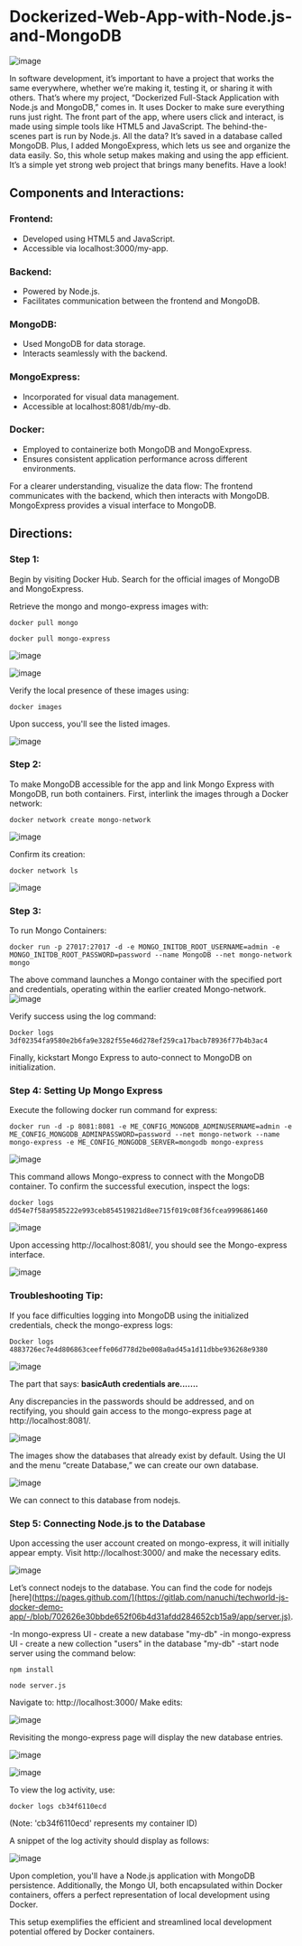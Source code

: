 # Dockerized-Web-App-with-Node.js-and-MongoDB
![image](https://github.com/OluwaTossin/Dockerized-Web-App-with-Node.js-and-MongoDB/assets/121174963/d90314df-5ef8-40b2-9edc-760e465b6d6f)


In software development, it’s important to have a project that works the same everywhere, whether we’re making it, testing it, or sharing it with others. That’s where my project, “Dockerized Full-Stack Application with Node.js and MongoDB,” comes in. It uses Docker to make sure everything runs just right. The front part of the app, where users click and interact, is made using simple tools like HTML5 and JavaScript. 
The behind-the-scenes part is run by Node.js. All the data? It’s saved in a database called MongoDB. Plus, I added MongoExpress, which lets us see and organize the data easily. So, this whole setup makes making and using the app efficient. It’s a simple yet strong web project that brings many benefits. Have a look!

## Components and Interactions:

### Frontend:
- Developed using HTML5 and JavaScript.
- Accessible via localhost:3000/my-app.

### Backend:
- Powered by Node.js.
- Facilitates communication between the frontend and MongoDB.

### MongoDB:
- Used MongoDB for data storage.
- Interacts seamlessly with the backend.

### MongoExpress:
- Incorporated for visual data management.
- Accessible at localhost:8081/db/my-db.

### Docker:
- Employed to containerize both MongoDB and MongoExpress.
- Ensures consistent application performance across different environments.

For a clearer understanding, visualize the data flow: The frontend communicates with the backend, which then interacts with MongoDB. MongoExpress provides a visual interface to MongoDB.

## Directions:

### Step 1:
Begin by visiting Docker Hub. Search for the official images of MongoDB and MongoExpress.

Retrieve the mongo and mongo-express images with:

`docker pull mongo`

`docker pull mongo-express`

![image](https://github.com/OluwaTossin/Dockerized-Web-App-with-Node.js-and-MongoDB/assets/121174963/ff39fd3e-f7f5-45e9-9b49-955c4503caae)

![image](https://github.com/OluwaTossin/Dockerized-Web-App-with-Node.js-and-MongoDB/assets/121174963/c958e4da-ecf3-4eae-8cf4-b190b68bc6db)

Verify the local presence of these images using:

`docker images`

Upon success, you'll see the listed images.

![image](https://github.com/OluwaTossin/Dockerized-Web-App-with-Node.js-and-MongoDB/assets/121174963/85cc04fb-8a9c-4c06-bd47-4c6ac63400df)

### Step 2:
To make MongoDB accessible for the app and link Mongo Express with MongoDB, run both containers. First, interlink the images through a Docker network:

`docker network create mongo-network`

![image](https://github.com/OluwaTossin/Dockerized-Web-App-with-Node.js-and-MongoDB/assets/121174963/ded3d44a-880a-4ac3-9a0e-347c4e6a2d62)

Confirm its creation:

`docker network ls`

![image](https://github.com/OluwaTossin/Dockerized-Web-App-with-Node.js-and-MongoDB/assets/121174963/d1699945-0d86-45b2-adab-9215af1838b3)

### Step 3:
To run Mongo Containers:

`docker run -p 27017:27017 -d -e MONGO_INITDB_ROOT_USERNAME=admin -e MONGO_INITDB_ROOT_PASSWORD=password --name MongoDB --net mongo-network mongo`

The above command launches a Mongo container with the specified port and credentials, operating within the earlier created Mongo-network.
![image](https://github.com/OluwaTossin/Dockerized-Web-App-with-Node.js-and-MongoDB/assets/121174963/fc979bca-ad27-4820-9d53-237e1c774c3c)


Verify success using the log command:

`Docker logs 3df02354fa9580e2b6fa9e3282f55e46d278ef259ca17bacb78936f77b4b3ac4`

Finally, kickstart Mongo Express to auto-connect to MongoDB on initialization.

### Step 4: Setting Up Mongo Express

Execute the following docker run command for express:

`docker run -d -p 8081:8081 -e ME_CONFIG_MONGODB_ADMINUSERNAME=admin -e ME_CONFIG_MONGODB_ADMINPASSWORD=password --net mongo-network --name mongo-express -e ME_CONFIG_MONGODB_SERVER=mongodb mongo-express`

![image](https://github.com/OluwaTossin/Dockerized-Web-App-with-Node.js-and-MongoDB/assets/121174963/5734f7f7-5959-4c40-9682-55319182d7c3)

This command allows Mongo-express to connect with the MongoDB container. To confirm the successful execution, inspect the logs:

`docker logs dd54e7f58a9585222e993ceb854519821d8ee715f019c08f36fcea9996861460`

![image](https://github.com/OluwaTossin/Dockerized-Web-App-with-Node.js-and-MongoDB/assets/121174963/1f6f2613-3094-45ff-b39a-84ce3e43c004)


Upon accessing http://localhost:8081/, you should see the Mongo-express interface.

![image](https://github.com/OluwaTossin/Dockerized-Web-App-with-Node.js-and-MongoDB/assets/121174963/84d3294a-0157-4c9b-ba79-bff419f83684)


### Troubleshooting Tip:
If you face difficulties logging into MongoDB using the initialized credentials, check the mongo-express logs:

`Docker logs 4883726ec7e4d806863ceeffe06d778d2be008a0ad45a1d11dbbe936268e9380`

![image](https://github.com/OluwaTossin/Dockerized-Web-App-with-Node.js-and-MongoDB/assets/121174963/c6a3f7b5-446b-4fe4-87be-e911c10b3d18)

The part that says: **basicAuth credentials are.......**

Any discrepancies in the passwords should be addressed, and on rectifying, you should gain access to the mongo-express page at http://localhost:8081/.

![image](https://github.com/OluwaTossin/Dockerized-Web-App-with-Node.js-and-MongoDB/assets/121174963/3f6f90bf-5da1-44ad-b30e-632ba137f6b8)

The images show the databases that already exist by default. Using the UI and the menu “create Database,” we can create our own database.

![image](https://github.com/OluwaTossin/Dockerized-Web-App-with-Node.js-and-MongoDB/assets/121174963/6a4aa01a-f616-4685-b1fc-1ed3c16413c3)

We can connect to this database from nodejs.


### Step 5: Connecting Node.js to the Database

Upon accessing the user account created on mongo-express, it will initially appear empty. Visit http://localhost:3000/ and make the necessary edits.

![image](https://github.com/OluwaTossin/Dockerized-Web-App-with-Node.js-and-MongoDB/assets/121174963/71e1e944-5731-4464-8e46-f92f2852da5c)

Let’s connect nodejs to the database. You can find the code for nodejs [here](https://pages.github.com/](https://gitlab.com/nanuchi/techworld-js-docker-demo-app/-/blob/702626e30bbde652f06b4d31afdd284652cb15a9/app/server.js).

-In mongo-express UI - create a new database "my-db"
-in mongo-express UI - create a new collection "users" in the database "my-db"
-start node server using the command below:

`npm install`

`node server.js`

Navigate to:
http://localhost:3000/
Make edits:

![image](https://github.com/OluwaTossin/Dockerized-Web-App-with-Node.js-and-MongoDB/assets/121174963/5ada344c-492b-4545-94ef-a988c1c11646)


Revisiting the mongo-express page will display the new database entries.

![image](https://github.com/OluwaTossin/Dockerized-Web-App-with-Node.js-and-MongoDB/assets/121174963/568c719e-8c9e-432f-be78-8488482263a8)

![image](https://github.com/OluwaTossin/Dockerized-Web-App-with-Node.js-and-MongoDB/assets/121174963/20249f40-ab38-4ece-98f7-63f618ba88e8)

To view the log activity, use:

`docker logs cb34f6110ecd`

(Note: 'cb34f6110ecd' represents my container ID)

A snippet of the log activity should display as follows:

![image](https://github.com/OluwaTossin/Dockerized-Web-App-with-Node.js-and-MongoDB/assets/121174963/e56f87bc-d617-4306-8090-aaaaa75a83be)


Upon completion, you'll have a Node.js application with MongoDB persistence. Additionally, the Mongo UI, both encapsulated within Docker containers, offers a perfect representation of local development using Docker.

This setup exemplifies the efficient and streamlined local development potential offered by Docker containers.
